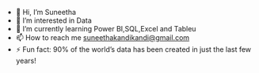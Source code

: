 - 👋 Hi, I’m Suneetha
- 👀 I’m interested in Data
- 🌱 I’m currently learning Power BI,SQL,Excel and Tableu
- 📫 How to reach me suneethakandikandi@gmail.com
- ⚡ Fun fact: 90% of the world’s data has been created in just the last few years!

<!---
SuneethaKandeKandi/SuneethaKandeKandi is a ✨ special ✨ repository because its `README.md` (this file) appears on your GitHub profile.
You can click the Preview link to take a look at your changes.
--->

